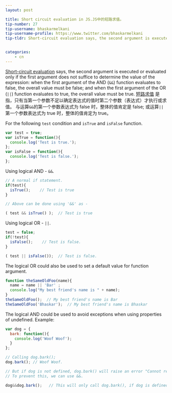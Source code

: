 ```yaml
---
layout: post

title: Short circuit evaluation in JS.JS中的短路求值。
tip-number: 27
tip-username: bhaskarmelkani
tip-username-profile: https://www.twitter.com/bhaskarmelkani
tip-tldr: Short-circuit evaluation says, the second argument is executed or evaluated only if the first argument does not suffice to determine the value of the expression, when the first argument of the AND `&&` function evaluates to false, the overall value must be false, and when the first argument of the OR `||` function evaluates to true, the overall value must be true. 短路求值是指，只有当第一个参数不足以确定表达式的值时第二个参数（表达式）才执行或求值。 与运算`&&`的第一个参数表达式为 false 时，整体的值肯定是 false; 或运算`||` 第一个参数表达式为 true 时，整体的值肯定为 true。


categories:
    - cn
---
```


[Short-circuit evaluation](https://en.wikipedia.org/wiki/Short-circuit_evaluation) says, the second argument is executed or evaluated only if the first argument does not suffice to determine the value of the expression: when the first argument of the AND (`&&`) function evaluates to false, the overall value must be false; and when the first argument of the OR (`||`) function evaluates to true, the overall value must be true.
[短路求值](https://en.wikipedia.org/wiki/Short-circuit_evaluation) 是指，只有当第一个参数不足以确定表达式的值时第二个参数（表达式）才执行或求值。 与运算`&&`的第一个参数表达式为 false 时，整体的值肯定是 false; 或运算`||` 第一个参数表达式为 true 时，整体的值肯定为 true。

For the following `test` condition and `isTrue` and `isFalse` function.

```js
var test = true;
var isTrue = function(){
  console.log('Test is true.');
};
var isFalse = function(){
  console.log('Test is false.');
};

```
Using logical AND - `&&`.

```js
// A normal if statement.
if(test){
  isTrue();    // Test is true
}

// Above can be done using '&&' as -

( test && isTrue() );  // Test is true
```
Using logical OR - `||`.

```js
test = false;
if(!test){
  isFalse();    // Test is false.
}

( test || isFalse());  // Test is false.
```
The logical OR could also be used to set a default value for function argument.

```js
function theSameOldFoo(name){ 
  name = name || 'Bar' ;
  console.log("My best friend's name is " + name);
}
theSameOldFoo();  // My best friend's name is Bar
theSameOldFoo('Bhaskar');  // My best friend's name is Bhaskar
```
The logical AND could be used to avoid exceptions when using properties of undefined.
Example:

```js
var dog = { 
  bark: function(){
    console.log('Woof Woof');
  }
};

// Calling dog.bark();
dog.bark(); // Woof Woof.

// But if dog is not defined, dog.bark() will raise an error "Cannot read property 'bark' of undefined."
// To prevent this, we can use &&.

dog&&dog.bark();   // This will only call dog.bark(), if dog is defined.

```


